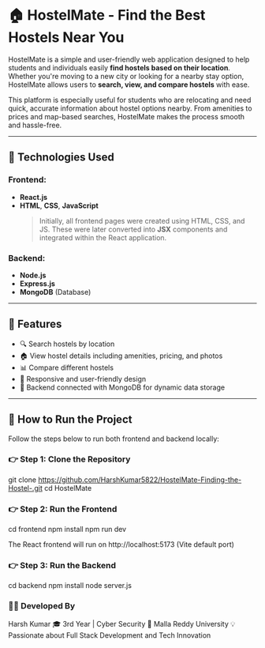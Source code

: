 # 🏠 HostelMate - Find the Best Hostels Near You

HostelMate is a simple and user-friendly web application designed to help students and individuals easily **find hostels based on their location**. Whether you're moving to a new city or looking for a nearby stay option, HostelMate allows users to **search, view, and compare hostels** with ease.

This platform is especially useful for students who are relocating and need quick, accurate information about hostel options nearby. From amenities to prices and map-based searches, HostelMate makes the process smooth and hassle-free.

---

## 🧠 Technologies Used

### Frontend:
- **React.js**
- **HTML**, **CSS**, **JavaScript**  
  > Initially, all frontend pages were created using HTML, CSS, and JS. These were later converted into **JSX** components and integrated within the React application.

### Backend:
- **Node.js**
- **Express.js**
- **MongoDB** (Database)

---

## 📌 Features

- 🔍 Search hostels by location
- 🏠 View hostel details including amenities, pricing, and photos
- 📊 Compare different hostels
- 📱 Responsive and user-friendly design
- 🔗 Backend connected with MongoDB for dynamic data storage

---

## 🚀 How to Run the Project

Follow the steps below to run both frontend and backend locally:

### 👉 Step 1: Clone the Repository

git clone https://github.com/HarshKumar5822/HostelMate-Finding-the-Hostel-.git
cd HostelMate

### 👉 Step 2: Run the Frontend
cd frontend
npm install
npm run dev

The React frontend will run on http://localhost:5173 (Vite default port)

### 👉 Step 3: Run the Backend
cd backend
npm install
node server.js

### 👨‍💻 Developed By
Harsh Kumar
🎓 3rd Year | Cyber Security
🏫 Malla Reddy University
💡 Passionate about Full Stack Development and Tech Innovation


